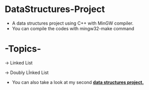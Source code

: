 # DataStructures-Project

- A data structures project using C++ with MinGW compiler.
- You can compile the codes with mingw32-make command

# -Topics-

-> Linked List

-> Doubly Lİnked List

- You can also take a look at my second **[data structures project.](https://github.com/meferbas/DataStructures-Project-2)**
